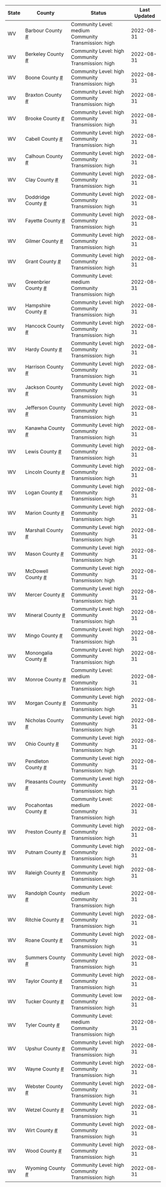 State | County | Status | Last Updated
--- | --- | --- | --- 
WV | Barbour County <a href="#barbour_county">#</a> | <a name="barbour_county"></a>Community Level: medium<br/>Community Transmission: high | 2022-08-31
WV | Berkeley County <a href="#berkeley_county">#</a> | <a name="berkeley_county"></a>Community Level: high<br/>Community Transmission: high | 2022-08-31
WV | Boone County <a href="#boone_county">#</a> | <a name="boone_county"></a>Community Level: high<br/>Community Transmission: high | 2022-08-31
WV | Braxton County <a href="#braxton_county">#</a> | <a name="braxton_county"></a>Community Level: high<br/>Community Transmission: high | 2022-08-31
WV | Brooke County <a href="#brooke_county">#</a> | <a name="brooke_county"></a>Community Level: high<br/>Community Transmission: high | 2022-08-31
WV | Cabell County <a href="#cabell_county">#</a> | <a name="cabell_county"></a>Community Level: high<br/>Community Transmission: high | 2022-08-31
WV | Calhoun County <a href="#calhoun_county">#</a> | <a name="calhoun_county"></a>Community Level: high<br/>Community Transmission: high | 2022-08-31
WV | Clay County <a href="#clay_county">#</a> | <a name="clay_county"></a>Community Level: high<br/>Community Transmission: high | 2022-08-31
WV | Doddridge County <a href="#doddridge_county">#</a> | <a name="doddridge_county"></a>Community Level: high<br/>Community Transmission: high | 2022-08-31
WV | Fayette County <a href="#fayette_county">#</a> | <a name="fayette_county"></a>Community Level: high<br/>Community Transmission: high | 2022-08-31
WV | Gilmer County <a href="#gilmer_county">#</a> | <a name="gilmer_county"></a>Community Level: high<br/>Community Transmission: high | 2022-08-31
WV | Grant County <a href="#grant_county">#</a> | <a name="grant_county"></a>Community Level: high<br/>Community Transmission: high | 2022-08-31
WV | Greenbrier County <a href="#greenbrier_county">#</a> | <a name="greenbrier_county"></a>Community Level: medium<br/>Community Transmission: high | 2022-08-31
WV | Hampshire County <a href="#hampshire_county">#</a> | <a name="hampshire_county"></a>Community Level: high<br/>Community Transmission: high | 2022-08-31
WV | Hancock County <a href="#hancock_county">#</a> | <a name="hancock_county"></a>Community Level: high<br/>Community Transmission: high | 2022-08-31
WV | Hardy County <a href="#hardy_county">#</a> | <a name="hardy_county"></a>Community Level: high<br/>Community Transmission: high | 2022-08-31
WV | Harrison County <a href="#harrison_county">#</a> | <a name="harrison_county"></a>Community Level: high<br/>Community Transmission: high | 2022-08-31
WV | Jackson County <a href="#jackson_county">#</a> | <a name="jackson_county"></a>Community Level: high<br/>Community Transmission: high | 2022-08-31
WV | Jefferson County <a href="#jefferson_county">#</a> | <a name="jefferson_county"></a>Community Level: high<br/>Community Transmission: high | 2022-08-31
WV | Kanawha County <a href="#kanawha_county">#</a> | <a name="kanawha_county"></a>Community Level: high<br/>Community Transmission: high | 2022-08-31
WV | Lewis County <a href="#lewis_county">#</a> | <a name="lewis_county"></a>Community Level: high<br/>Community Transmission: high | 2022-08-31
WV | Lincoln County <a href="#lincoln_county">#</a> | <a name="lincoln_county"></a>Community Level: high<br/>Community Transmission: high | 2022-08-31
WV | Logan County <a href="#logan_county">#</a> | <a name="logan_county"></a>Community Level: high<br/>Community Transmission: high | 2022-08-31
WV | Marion County <a href="#marion_county">#</a> | <a name="marion_county"></a>Community Level: high<br/>Community Transmission: high | 2022-08-31
WV | Marshall County <a href="#marshall_county">#</a> | <a name="marshall_county"></a>Community Level: high<br/>Community Transmission: high | 2022-08-31
WV | Mason County <a href="#mason_county">#</a> | <a name="mason_county"></a>Community Level: high<br/>Community Transmission: high | 2022-08-31
WV | McDowell County <a href="#mcdowell_county">#</a> | <a name="mcdowell_county"></a>Community Level: high<br/>Community Transmission: high | 2022-08-31
WV | Mercer County <a href="#mercer_county">#</a> | <a name="mercer_county"></a>Community Level: high<br/>Community Transmission: high | 2022-08-31
WV | Mineral County <a href="#mineral_county">#</a> | <a name="mineral_county"></a>Community Level: high<br/>Community Transmission: high | 2022-08-31
WV | Mingo County <a href="#mingo_county">#</a> | <a name="mingo_county"></a>Community Level: high<br/>Community Transmission: high | 2022-08-31
WV | Monongalia County <a href="#monongalia_county">#</a> | <a name="monongalia_county"></a>Community Level: high<br/>Community Transmission: high | 2022-08-31
WV | Monroe County <a href="#monroe_county">#</a> | <a name="monroe_county"></a>Community Level: medium<br/>Community Transmission: high | 2022-08-31
WV | Morgan County <a href="#morgan_county">#</a> | <a name="morgan_county"></a>Community Level: high<br/>Community Transmission: high | 2022-08-31
WV | Nicholas County <a href="#nicholas_county">#</a> | <a name="nicholas_county"></a>Community Level: high<br/>Community Transmission: high | 2022-08-31
WV | Ohio County <a href="#ohio_county">#</a> | <a name="ohio_county"></a>Community Level: high<br/>Community Transmission: high | 2022-08-31
WV | Pendleton County <a href="#pendleton_county">#</a> | <a name="pendleton_county"></a>Community Level: high<br/>Community Transmission: high | 2022-08-31
WV | Pleasants County <a href="#pleasants_county">#</a> | <a name="pleasants_county"></a>Community Level: high<br/>Community Transmission: high | 2022-08-31
WV | Pocahontas County <a href="#pocahontas_county">#</a> | <a name="pocahontas_county"></a>Community Level: medium<br/>Community Transmission: high | 2022-08-31
WV | Preston County <a href="#preston_county">#</a> | <a name="preston_county"></a>Community Level: high<br/>Community Transmission: high | 2022-08-31
WV | Putnam County <a href="#putnam_county">#</a> | <a name="putnam_county"></a>Community Level: high<br/>Community Transmission: high | 2022-08-31
WV | Raleigh County <a href="#raleigh_county">#</a> | <a name="raleigh_county"></a>Community Level: high<br/>Community Transmission: high | 2022-08-31
WV | Randolph County <a href="#randolph_county">#</a> | <a name="randolph_county"></a>Community Level: medium<br/>Community Transmission: high | 2022-08-31
WV | Ritchie County <a href="#ritchie_county">#</a> | <a name="ritchie_county"></a>Community Level: high<br/>Community Transmission: high | 2022-08-31
WV | Roane County <a href="#roane_county">#</a> | <a name="roane_county"></a>Community Level: high<br/>Community Transmission: high | 2022-08-31
WV | Summers County <a href="#summers_county">#</a> | <a name="summers_county"></a>Community Level: high<br/>Community Transmission: high | 2022-08-31
WV | Taylor County <a href="#taylor_county">#</a> | <a name="taylor_county"></a>Community Level: high<br/>Community Transmission: high | 2022-08-31
WV | Tucker County <a href="#tucker_county">#</a> | <a name="tucker_county"></a>Community Level: low<br/>Community Transmission: high | 2022-08-31
WV | Tyler County <a href="#tyler_county">#</a> | <a name="tyler_county"></a>Community Level: medium<br/>Community Transmission: high | 2022-08-31
WV | Upshur County <a href="#upshur_county">#</a> | <a name="upshur_county"></a>Community Level: high<br/>Community Transmission: high | 2022-08-31
WV | Wayne County <a href="#wayne_county">#</a> | <a name="wayne_county"></a>Community Level: high<br/>Community Transmission: high | 2022-08-31
WV | Webster County <a href="#webster_county">#</a> | <a name="webster_county"></a>Community Level: high<br/>Community Transmission: high | 2022-08-31
WV | Wetzel County <a href="#wetzel_county">#</a> | <a name="wetzel_county"></a>Community Level: high<br/>Community Transmission: high | 2022-08-31
WV | Wirt County <a href="#wirt_county">#</a> | <a name="wirt_county"></a>Community Level: high<br/>Community Transmission: high | 2022-08-31
WV | Wood County <a href="#wood_county">#</a> | <a name="wood_county"></a>Community Level: high<br/>Community Transmission: high | 2022-08-31
WV | Wyoming County <a href="#wyoming_county">#</a> | <a name="wyoming_county"></a>Community Level: high<br/>Community Transmission: high | 2022-08-31
